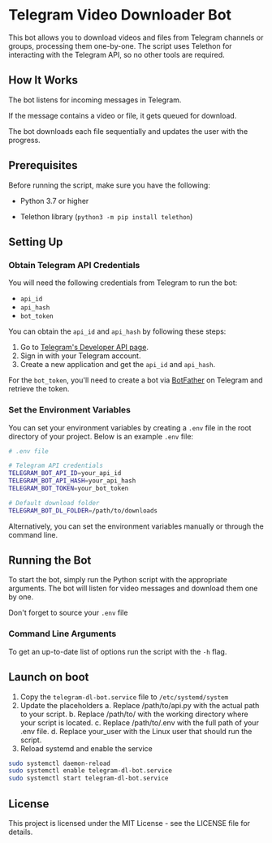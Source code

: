 # Telegram Video Downloader Bot

This bot allows you to download videos and files from Telegram channels or groups, processing them one-by-one. The script uses Telethon for interacting with the Telegram API, so no other tools are required.

## How It Works

The bot listens for incoming messages in Telegram.

If the message contains a video or file, it gets queued for download.

The bot downloads each file sequentially and updates the user with the progress.

## Prerequisites

Before running the script, make sure you have the following:

* Python 3.7 or higher

* Telethon library (`python3 -m pip install telethon`)

## Setting Up

### Obtain Telegram API Credentials

You will need the following credentials from Telegram to run the bot:

- `api_id`
- `api_hash`
- `bot_token`

You can obtain the `api_id` and `api_hash` by following these steps:

1. Go to [Telegram's Developer API page](https://core.telegram.org/api/obtaining_api_id).
2. Sign in with your Telegram account.
3. Create a new application and get the `api_id` and `api_hash`.

For the `bot_token`, you'll need to create a bot via [BotFather](https://telegram.me/BotFather) on Telegram and retrieve the token.

### Set the Environment Variables

You can set your environment variables by creating a `.env` file in the root directory of your project. Below is an example `.env` file:

```bash
# .env file

# Telegram API credentials
TELEGRAM_BOT_API_ID=your_api_id
TELEGRAM_BOT_API_HASH=your_api_hash
TELEGRAM_BOT_TOKEN=your_bot_token

# Default download folder
TELEGRAM_BOT_DL_FOLDER=/path/to/downloads
```

Alternatively, you can set the environment variables manually or through the command line.

## Running the Bot

To start the bot, simply run the Python script with the appropriate arguments. The bot will listen for video messages and download them one by one.

Don't forget to source your `.env` file

### Command Line Arguments

To get an up-to-date list of options run the script with the `-h` flag.

## Launch on boot

1. Copy the `telegram-dl-bot.service` file to `/etc/systemd/system`
2. Update the placeholders
   a. Replace /path/to/api.py with the actual path to your script.
   b. Replace /path/to/ with the working directory where your script is located.
   c. Replace /path/to/.env with the full path of your .env file.
   d. Replace your_user with the Linux user that should run the script.
3. Reload systemd and enable the service

```bash
sudo systemctl daemon-reload
sudo systemctl enable telegram-dl-bot.service
sudo systemctl start telegram-dl-bot.service
```

## License
This project is licensed under the MIT License - see the LICENSE file for details.